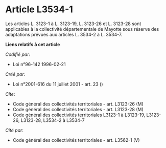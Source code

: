 # Article L3534-1

Les articles L. 3123-1 à L. 3123-19, L. 3123-26 et L. 3123-28 sont applicables à la collectivité départementale de Mayotte
sous réserve des adaptations prévues aux articles L. 3534-2 à L. 3534-7.

**Liens relatifs à cet article**

_Codifié par_:

  - Loi n°96-142 1996-02-21

_Créé par_:

  - Loi n°2001-616 du 11 juillet 2001 - art. 23 ()

_Cite_:

  - Code général des collectivités territoriales - art. L3123-26 (M)
  - Code général des collectivités territoriales - art. L3123-28 (M)
  - Code général des collectivités territoriales L3123-1 à L3123-19, L3123-26, L3123-28, L3534-2 à L3534-7

_Cité par_:

  - Code général des collectivités territoriales - art. L3562-1 (V)

